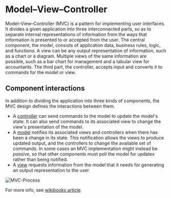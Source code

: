 # Model–View–Controller

Model–View–Controller (MVC) is a pattern for implementing user interfaces. 
It divides a given application into three interconnected parts, so as to separate internal representations of information from the ways that information is presented to or accepted from the user. 
The central component, the model, consists of application data, business rules, logic, and functions. 
A view can be any output representation of information, such as a chart or a diagram. 
Multiple views of the same information are possible, such as a bar chart for management and a tabular view for accountants. The third part, the controller, accepts input and converts it to commands for the model or view.

## Component interactions

In addition to dividing the application into three kinds of components, the MVC design defines the interactions between them.

* A [controller](mvc/controllers) can send commands to the model to update the model's state. It can also send commands to its associated view to change the view's presentation of the model.
* A [model](mvc/models) notifies its associated views and controllers when there has been a change in its state. This notification allows the views to produce updated output, and the controllers to change the available set of commands. In some cases an MVC implementation might instead be *passive*, so that other components must poll the model for updates rather than being notified.
* A [view](mvc/views) requests information from the model that it needs for generating an output representation to the user

![MVC-Process](http://upload.wikimedia.org/wikipedia/commons/a/a0/MVC-Process.svg)

For more info, see [wikibooks article](http://wikibooks.org/wiki/Computer_Science_Design_Patterns/Model–view–controller).
